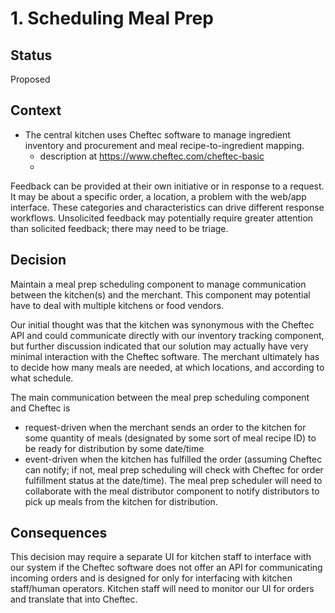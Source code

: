 # 1. Scheduling Meal Prep

## Status
Proposed

## Context
* The central kitchen uses Cheftec software to manage ingredient inventory and procurement and meal recipe-to-ingredient mapping.
  * description at https://www.cheftec.com/cheftec-basic
  * 
Feedback can be provided at their own initiative or in response to a request. It may be about a specific order, a location, a problem with the web/app interface. These categories and characteristics can drive different response workflows. Unsolicited feedback may potentially require greater attention than solicited feedback; there may need to be triage. 

## Decision
Maintain a meal prep scheduling component to manage communication between the kitchen(s) and the merchant. This component may potential have to deal with multiple kitchens or food vendors.

Our initial thought was that the kitchen was synonymous with the Cheftec API and could communicate directly with our inventory tracking component, but further discussion indicated that our solution may actually have very minimal interaction with the Cheftec software. The merchant ultimately has to decide how many meals are needed, at which locations, and according to what schedule. 

The main communication between the meal prep scheduling component and Cheftec is 
* request-driven when the merchant sends an order to the kitchen for some quantity of meals (designated by some sort of meal recipe ID) to be ready for distribution by some date/time
* event-driven when the kitchen has fulfilled the order (assuming Cheftec can notify; if not, meal prep scheduling will check with Cheftec for order fulfillment status at the date/time). The meal prep scheduler will need to collaborate with the meal distributor component to notify distributors to pick up meals from the kitchen for distribution. 

## Consequences
This decision may require a separate UI for kitchen staff to interface with our system if the Cheftec software does not offer an API for communicating incoming orders and is designed for only for interfacing with kitchen staff/human operators. Kitchen staff will need to monitor our UI for orders and translate that into Cheftec.
